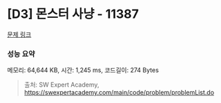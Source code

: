 # [D3] 몬스터 사냥 - 11387 

[문제 링크](https://swexpertacademy.com/main/code/problem/problemDetail.do?contestProbId=AXb6LR76vCcDFARR) 

### 성능 요약

메모리: 64,644 KB, 시간: 1,245 ms, 코드길이: 274 Bytes



> 출처: SW Expert Academy, https://swexpertacademy.com/main/code/problem/problemList.do